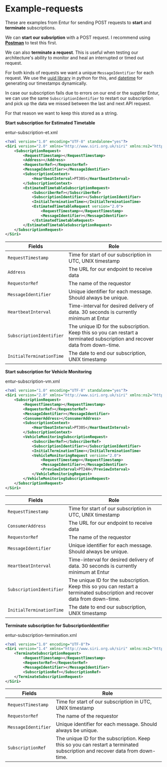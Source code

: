 # Example-requests

These are examples from Entur for sending POST requests to **start** and **terminate** subscriptions.

We can **start our subsription** with a POST request. I recommend using **[Postman](https://www.getpostman.com/)** to test this first.

We can also **terminate a request**. This is useful when testing our architecture's ability to monitor and heal an interrupted or timed out request.

For both kinds of requests we want a unique `MessageIdentifier` for each request. We use the [uuid library](https://docs.python.org/3/library/uuid.html) in python for this, and [datetime](https://docs.python.org/3/library/datetime.html) for generating our timestamps dynamically.

In case our subscription fails due to errors on our end or the supplier Entur, we can use the same `SubscriptionIdentifier` to restart our subscription and pick up the data we missed between the last and next API request. 

For that reason we want to keep this stored as a string.

**Start subscription for Estimated Timetable**

entur-subscription-et.xml

```XML
<?xml version="1.0" encoding="UTF-8" standalone="yes"?>
<Siri version="2.0" xmlns="http://www.siri.org.uk/siri" xmlns:ns2="http://www.ifopt.org.uk/acsb" xmlns:ns3="http://www.ifopt.org.uk/ifopt" xmlns:ns4="http://datex2.eu/schema/2_0RC1/2_0">
	<SubscriptionRequest>
		<RequestTimestamp></RequestTimestamp>
		<Address></Address>
		<RequestorRef></RequestorRef>
		<MessageIdentifier></MessageIdentifier>
		<SubscriptionContext>
			<HeartbeatInterval>PT30S</HeartbeatInterval>
		</SubscriptionContext>
		<EstimatedTimetableSubscriptionRequest>
			<SubscriberRef></SubscriberRef>
			<SubscriptionIdentifier></SubscriptionIdentifier>
			<InitialTerminationTime></InitialTerminationTime>
			<EstimatedTimetableRequest version="2.0">
				<RequestTimestamp></RequestTimestamp>
				<MessageIdentifier></MessageIdentifier>
			</EstimatedTimetableRequest>
		</EstimatedTimetableSubscriptionRequest>
	</SubscriptionRequest>
</Siri>
```
| Fields | Role |
| -------------------- | ------------------- |
| `RequestTimestamp` | Time for start of our subscription in UTC, UNIX timestamp |
| `Address` | The URL for our endpoint to receive data | 
| `RequestorRef` | The name of the requestor |
| `MessageIdentifier` | Unique identifier for each message. Should always be unique. |
| `HeartbeatInterval` | Time-interval for desired delivery of data. 30 seconds is currently minimum at Entur |
| `SubscriptionIdentifier` | The unique ID for the subscription. Keep this so you can restart a terminated subscription and recover data from down-time. |
| `InitialTerminationTime` | The date to end our subscription, UNIX timestamp |

**Start subscription for Vehicle Monitoring**

entur-subscription-vm.xml

```XML
<?xml version="1.0" encoding="UTF-8" standalone="yes"?>
<Siri version="2.0" xmlns="http://www.siri.org.uk/siri" xmlns:ns2="http://www.ifopt.org.uk/acsb" xmlns:ns3="http://www.ifopt.org.uk/ifopt" xmlns:ns4="http://datex2.eu/schema/2_0RC1/2_0">
    <SubscriptionRequest>
        <RequestTimestamp></RequestTimestamp>
        <RequestorRef></RequestorRef>
        <MessageIdentifier></MessageIdentifier>
        <ConsumerAddress></ConsumerAddress>
        <SubscriptionContext>
            <HeartbeatInterval>PT30S</HeartbeatInterval>
        </SubscriptionContext>
        <VehicleMonitoringSubscriptionRequest>
            <SubscriberRef></SubscriberRef>
            <SubscriptionIdentifier></SubscriptionIdentifier>
            <InitialTerminationTime></InitialTerminationTime>
            <VehicleMonitoringRequest version="2.0">
                <RequestTimestamp></RequestTimestamp>
                <MessageIdentifier></MessageIdentifier>
                <PreviewInterval>PT24H</PreviewInterval>
            </VehicleMonitoringRequest>
        </VehicleMonitoringSubscriptionRequest>
    </SubscriptionRequest>
</Siri>
```

| Fields | Role |
| -------------------- | ------------------- |
| `RequestTimestamp` | Time for start of our subscription in UTC, UNIX timestamp |
| `ConsumerAddress` | The URL for our endpoint to receive data | 
| `RequestorRef` | The name of the requestor |
| `MessageIdentifier` | Unique identifier for each message. Should always be unique. |
| `HeartbeatInterval` | Time-interval for desired delivery of data. 30 seconds is currently minimum at Entur |
| `SubscriptionIdentifier` | The unique ID for the subscription. Keep this so you can restart a terminated subscription and recover data from down-time. |
| `InitialTerminationTime` | The date to end our subscription, UNIX timestamp |


**Terminate subscription for SubscriptionIdentifier**

entur-subscription-termination.xml

```XML
<?xml version="1.0" encoding="UTF-8"?>
<Siri version="1.4" xmlns="http://www.siri.org.uk/siri" xmlns:ns2="http://www.ifopt.org.uk/acsb" xmlns:ns3="http://www.ifopt.org.uk/ifopt" xmlns:ns4="http://datex2.eu/schema/2_0RC1/2_0">
    <TerminateSubscriptionRequest>
        <RequestTimestamp></RequestTimestamp>
        <RequestorRef></RequestorRef>
        <MessageIdentifier></MessageIdentifier>
        <SubscriptionRef></SubscriptionRef>
    </TerminateSubscriptionRequest>
</Siri>
```

| Fields | Role |
| -------------------- | ------------------- |
| `RequestTimestamp` | Time for start of our subscription in UTC, UNIX timestamp |
| `RequestorRef` | The name of the requestor |
| `MessageIdentifier` | Unique identifier for each message. Should always be unique. |
| `SubscriptionRef` | The unique ID for the subscription. Keep this so you can restart a terminated subscription and recover data from down-time. |


